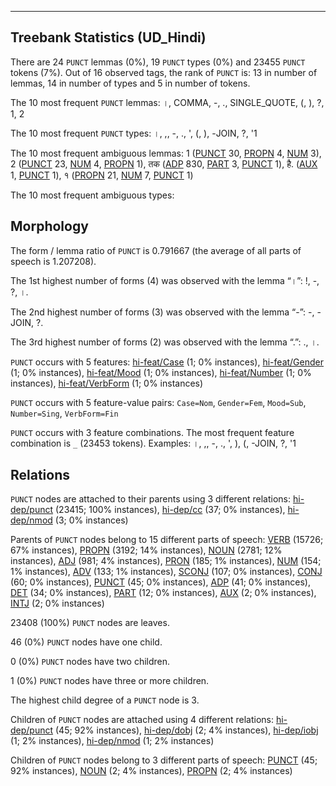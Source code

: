 

--------------------------------------------------------------------------------

## Treebank Statistics (UD_Hindi)

There are 24 `PUNCT` lemmas (0%), 19 `PUNCT` types (0%) and 23455 `PUNCT` tokens (7%).
Out of 16 observed tags, the rank of `PUNCT` is: 13 in number of lemmas, 14 in number of types and 5 in number of tokens.

The 10 most frequent `PUNCT` lemmas: ।, COMMA, -, ., SINGLE_QUOTE, (, ), ?, 1, 2

The 10 most frequent `PUNCT` types:  ।, ,, -, ., ', (, ), -JOIN, ?, '1

The 10 most frequent ambiguous lemmas: 1 ([PUNCT]() 30, [PROPN]() 4, [NUM]() 3), 2 ([PUNCT]() 23, [NUM]() 4, [PROPN]() 1), तक ([ADP]() 830, [PART]() 3, [PUNCT]() 1), है. ([AUX]() 1, [PUNCT]() 1), १ ([PROPN]() 21, [NUM]() 7, [PUNCT]() 1)

The 10 most frequent ambiguous types:  



## Morphology

The form / lemma ratio of `PUNCT` is 0.791667 (the average of all parts of speech is 1.207208).

The 1st highest number of forms (4) was observed with the lemma “।”: !, -, ?, ।.

The 2nd highest number of forms (3) was observed with the lemma “-”: -, -JOIN, ?.

The 3rd highest number of forms (2) was observed with the lemma “.”: ., ।.

`PUNCT` occurs with 5 features: [hi-feat/Case]() (1; 0% instances), [hi-feat/Gender]() (1; 0% instances), [hi-feat/Mood]() (1; 0% instances), [hi-feat/Number]() (1; 0% instances), [hi-feat/VerbForm]() (1; 0% instances)

`PUNCT` occurs with 5 feature-value pairs: `Case=Nom`, `Gender=Fem`, `Mood=Sub`, `Number=Sing`, `VerbForm=Fin`

`PUNCT` occurs with 3 feature combinations.
The most frequent feature combination is `_` (23453 tokens).
Examples: ।, ,, -, ., ', ), (, -JOIN, ?, '1


## Relations

`PUNCT` nodes are attached to their parents using 3 different relations: [hi-dep/punct]() (23415; 100% instances), [hi-dep/cc]() (37; 0% instances), [hi-dep/nmod]() (3; 0% instances)

Parents of `PUNCT` nodes belong to 15 different parts of speech: [VERB]() (15726; 67% instances), [PROPN]() (3192; 14% instances), [NOUN]() (2781; 12% instances), [ADJ]() (981; 4% instances), [PRON]() (185; 1% instances), [NUM]() (154; 1% instances), [ADV]() (133; 1% instances), [SCONJ]() (107; 0% instances), [CONJ]() (60; 0% instances), [PUNCT]() (45; 0% instances), [ADP]() (41; 0% instances), [DET]() (34; 0% instances), [PART]() (12; 0% instances), [AUX]() (2; 0% instances), [INTJ]() (2; 0% instances)

23408 (100%) `PUNCT` nodes are leaves.

46 (0%) `PUNCT` nodes have one child.

0 (0%) `PUNCT` nodes have two children.

1 (0%) `PUNCT` nodes have three or more children.

The highest child degree of a `PUNCT` node is 3.

Children of `PUNCT` nodes are attached using 4 different relations: [hi-dep/punct]() (45; 92% instances), [hi-dep/dobj]() (2; 4% instances), [hi-dep/iobj]() (1; 2% instances), [hi-dep/nmod]() (1; 2% instances)

Children of `PUNCT` nodes belong to 3 different parts of speech: [PUNCT]() (45; 92% instances), [NOUN]() (2; 4% instances), [PROPN]() (2; 4% instances)


